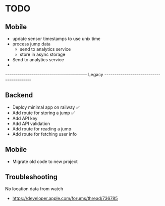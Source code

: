 # TODO

## Mobile
- update sensor timestamps to use unix time
- process jump data
  - send to analytics service
  - store in async storage
- Send to analytics service
- 



----------------------------------------- Legacy -----------------------------------------
## Backend
- Deploy minimal app on railway ✅
- Add route for storing a jump ✅
- Add API key 
- Add API validation
- Add route for reading a jump 
- Add route for fetching user info

## Mobile

- Migrate old code to new project



## Troubleshooting
No location data from watch
- https://developer.apple.com/forums/thread/736785